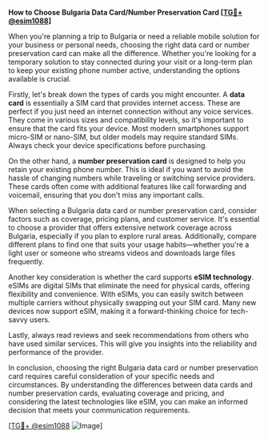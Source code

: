 **How to Choose Bulgaria Data Card/Number Preservation Card [[TG💪+ @esim1088](https://t.me/s/esim1088)]**

When you're planning a trip to Bulgaria or need a reliable mobile solution for your business or personal needs, choosing the right data card or number preservation card can make all the difference. Whether you're looking for a temporary solution to stay connected during your visit or a long-term plan to keep your existing phone number active, understanding the options available is crucial.

Firstly, let's break down the types of cards you might encounter. A **data card** is essentially a SIM card that provides internet access. These are perfect if you just need an internet connection without any voice services. They come in various sizes and compatibility levels, so it's important to ensure that the card fits your device. Most modern smartphones support micro-SIM or nano-SIM, but older models may require standard SIMs. Always check your device specifications before purchasing.

On the other hand, a **number preservation card** is designed to help you retain your existing phone number. This is ideal if you want to avoid the hassle of changing numbers while traveling or switching service providers. These cards often come with additional features like call forwarding and voicemail, ensuring that you don't miss any important calls.

When selecting a Bulgaria data card or number preservation card, consider factors such as coverage, pricing plans, and customer service. It's essential to choose a provider that offers extensive network coverage across Bulgaria, especially if you plan to explore rural areas. Additionally, compare different plans to find one that suits your usage habits—whether you're a light user or someone who streams videos and downloads large files frequently.

Another key consideration is whether the card supports **eSIM technology**. eSIMs are digital SIMs that eliminate the need for physical cards, offering flexibility and convenience. With eSIMs, you can easily switch between multiple carriers without physically swapping out your SIM card. Many new devices now support eSIM, making it a forward-thinking choice for tech-savvy users.

Lastly, always read reviews and seek recommendations from others who have used similar services. This will give you insights into the reliability and performance of the provider.

In conclusion, choosing the right Bulgaria data card or number preservation card requires careful consideration of your specific needs and circumstances. By understanding the differences between data cards and number preservation cards, evaluating coverage and pricing, and considering the latest technologies like eSIM, you can make an informed decision that meets your communication requirements.

[[TG💪+ @esim1088](https://t.me/s/esim1088) ![Image](https://i.postimg.cc/Y0z9fWf4/image.png)]